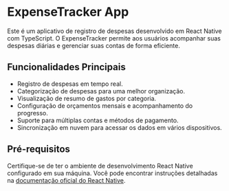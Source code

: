 # ExpenseTracker App

Este é um aplicativo de registro de despesas desenvolvido em React Native com TypeScript. O ExpenseTracker permite aos usuários acompanhar suas despesas diárias e gerenciar suas contas de forma eficiente.

## Funcionalidades Principais

- Registro de despesas em tempo real.
- Categorização de despesas para uma melhor organização.
- Visualização de resumo de gastos por categoria.
- Configuração de orçamentos mensais e acompanhamento do progresso.
- Suporte para múltiplas contas e métodos de pagamento.
- Sincronização em nuvem para acessar os dados em vários dispositivos.

## Pré-requisitos

Certifique-se de ter o ambiente de desenvolvimento React Native configurado em sua máquina. Você pode encontrar instruções detalhadas na [documentação oficial do React Native](https://reactnative.dev/docs/environment-setup).

